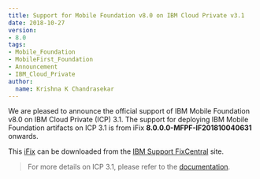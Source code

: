 ```yaml
---
title: Support for Mobile Foundation v8.0 on IBM Cloud Private v3.1
date: 2018-10-27
version:
- 8.0
tags:
- Mobile_Foundation
- MobileFirst_Foundation
- Announcement
- IBM_Cloud_Private
author:
  name: Krishna K Chandrasekar
---
```

We are pleased to announce the official support of IBM Mobile Foundation v8.0 on IBM Cloud Private (ICP) 3.1. The support for deploying IBM Mobile Foundation artifacts on ICP 3.1 is from iFix **8.0.0.0-MFPF-IF201810040631** onwards.

This [iFix](http://www.ibm.com/support/fixcentral/quickorder?product=ibm%2FOther+software%2FIBM+MobileFirst+Platform+Foundation&fixids=8.0.0.0-MFPF-IF201810040631&source=SAR) can be downloaded from the [IBM Support FixCentral](https://www.ibm.com/support/fixcentral/) site.

> For more details on ICP 3.1, please refer to the [documentation](https://www.ibm.com/support/knowledgecenter/SSBS6K_3.1.0/kc_welcome_containers.html).